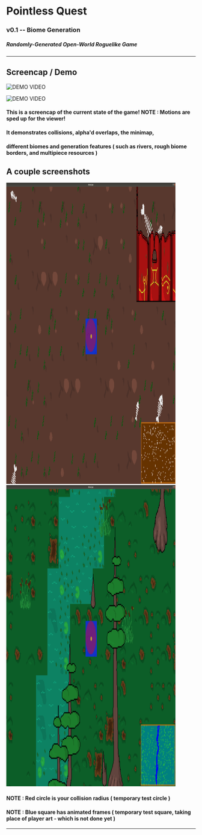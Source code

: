 # Pointless Quest
### v0.1 -- Biome Generation
##### Randomly-Generated Open-World Roguelike Game

---
## Screencap / Demo

![DEMO VIDEO](https://github.com/b-j-roberts/Pointless-Quest/raw/master/demo/Pointless_Screencap_1.gif)

![DEMO VIDEO](https://github.com/b-j-roberts/Pointless-Quest/raw/master/demo/Pointless_Screencap_2.gif)

#### This is a screencap of the current state of the game! NOTE : Motions are sped up for the viewer!

#### It demonstrates collisions, alpha'd overlaps, the minimap, 
#### different biomes and generation features ( such as rivers, rough biome borders, and multipiece resources )

## A couple screenshots

<img src="https://github.com/b-j-roberts/Pointless-Quest/raw/master/demo/pq_1.png" alt="OLD OCEAN SCREENSHOT" width="450" height="800"/>
<img src="https://github.com/b-j-roberts/Pointless-Quest/raw/master/demo/pq_2.png" alt="SWAMP SCREENSHOT" width="450" height="800"/>

#### NOTE : Red circle is your collision radius ( temporary test circle )
#### NOTE : Blue square has animated frames ( temporary test square, taking place of player art - which is not done yet )

---
